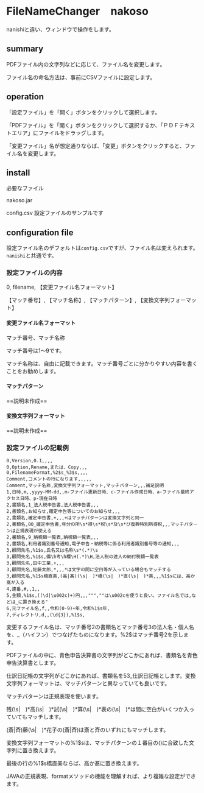 # FileNameChanger　nakoso

nanishiと違い、ウィンドウで操作をします。

## summary

PDFファイル内の文字列などに応じて、ファイル名を変更します。

ファイル名の命名方法は、事前にCSVファイルに設定します。

## operation

「設定ファイル」を「開く」ボタンをクリックして選択します。

「PDFファイル」を「開く」ボタンをクリックして選択するか、「ＰＤＦテキストエリア」にファイルをドラッグします。

「変更ファイル」名が想定通りならば、「変更」ボタンをクリックすると、ファイル名を変更します。

## install

必要なファイル

nakoso.jar

config.csv  設定ファイルのサンプルです

## configuration file

設定ファイル名のデフォルトは`config.csv`ですが、ファイル名は変えられます。
`nanishi`と共通です。

### 設定ファイルの内容

0, filename, 【変更ファイル名フォーマット】

【マッチ番号】, 【マッチ名称】, 【マッチパターン】, 【変換文字列フォーマット】

#### 変更ファイル名フォーマット
マッチ番号、マッチ名称

マッチ番号は1～9です。

マッチ名称は、自由に記載できます。マッチ番号ごとに分かりやすい内容を書くことをお勧めします。

#### マッチパターン

==説明未作成==

#### 変換文字列フォーマット

==説明未作成==

### 設定ファイルの記載例

```
0,Version,0.1,,,,
0,Option,Rename,または、Copy,,,
0,FilenameFormat,%2$s_%3$s,,,,
Comment,コメントの行になります,,,,,
Comment,マッチ名称,変換文字列フォーマット,マッチパターン,,,補足説明
1,日時,m,,yyyy-MM-dd,,m-ファイル更新日時、c-ファイル作成日時、a-ファイル最終アクセス日時、p-現在日時
2,書類名,1_法人税申告書,法人税申告書,,,
2,書類名,お知らせ,確定申告等についてのお知らせ,,,
2,書類名,確定申告書,+,,,+はマッチパターンは変換文字列と同一
2,書類名,00_確定申告書,年分の所\s*得\s*税\s*及\s*び復興特別所得税,,,マッチパターンは正規表現が使える
2,書類名,9_納税額一覧表,納税額一覧表,,,
2,書類名,利用者識別番号通知,電子申告・納税等に係る利用者識別番号等の通知,,,
3,顧問先名,%1$s,氏名又は名称\s*(.*)\s
3,顧問先名,%1$s,備\h考\h欄\H(.*)\H,法人税の達人の納付税額一覧表
3,顧問先名,田中工業,+,,,
3,顧問先名,佐藤太郎,*,,,*は文字の間に空白等が入っている場合もマッチする
3,顧問先名,%1$s橋直美,(高|髙)(\s|　)*橋(\s|　)*直(\s|　)*美,,,%1$sには、高か髙が入る
4,連番,#,,1,,
5,金額,%1$s,((\d|\u002c)+)円,,,""",""は\u002cを使うと良い。ファイル名では,などは_に置き換える"
6,元ファイル名,f,,令和(0-9)+年,令和%1$s年,
7,ディレクトリ,d,,(\d{3}),%1$s,
```

変更するファイル名は、マッチ番号2の書類名とマッチ番号3の法人名・個人名を、_（ハイフン）でつなげたものになります。%2$はマッチ番号2を示します。

PDFファイルの中に、青色申告決算書の文字列がどこかにあれば、書類名を青色申告決算書とします。

仕訳日記帳の文字列がどこかにあれば、書類名を53_仕訳日記帳とします。変換文字列フォーマットは、マッチパターンと異なっていても良いです。

マッチパターンは正規表現を使います。

残(\s|　)*高(\s|　)*試(\s|　)*算(\s|　)*表の(\s|　)*は間に空白がいくつか入っていてもマッチします。

(斎|斉)藤(\s|　)*花子の(斎|斉)は斎と斉のいずれにもマッチします。

変換文字列フォーマットの%1$sは、マッチパターンの１番目の()に合致した文字列に置き換えます。

最後の行の%1$s橋直美ならば、高か髙に置き換えます。

JAVAの正規表現、formatメソッドの機能を理解すれば、より複雑な設定ができます。



